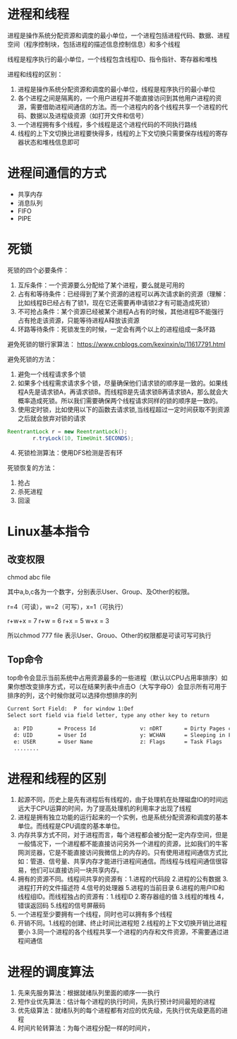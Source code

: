 # 进程和线程

进程是操作系统分配资源和调度的最小单位，一个进程包括进程代码、数据、进程空间（程序控制块，包括进程的描述信息控制信息）和多个线程

线程是程序执行的最小单位，一个线程包含线程ID、指令指针、寄存器和堆栈

进程和线程的区别：
1. 进程是操作系统分配资源和调度的最小单位，线程是程序执行的最小单位
2. 各个进程之间是隔离的，一个用户进程并不能直接访问到其他用户进程的资源，需要借助进程间通信的方法。而一个进程内的各个线程共享一个进程的代码、数据以及进程级资源（如打开文件和信号）
3. 一个进程拥有多个线程，多个线程是这个进程代码的不同执行路线
4. 线程的上下文切换比进程要快得多，线程的上下文切换只需要保存线程的寄存器状态和堆栈信息即可

# 进程间通信的方式

- 共享内存
- 消息队列
- FIFO
- PIPE



# 死锁

死锁的四个必要条件：
1. 互斥条件：一个资源要么分配给了某个进程，要么就是可用的
2. 占有和等待条件：已经得到了某个资源的进程可以再次请求新的资源（理解：比如线程B已经占有了锁1，现在它还需要再申请锁2才有可能造成死锁）
3. 不可抢占条件：某个资源已经被某个进程A占有的时候，其他进程B不能强行占有抢走该资源，只能等待进程A释放该资源
4. 环路等待条件：死锁发生的时候，一定会有两个以上的进程组成一条环路


避免死锁的银行家算法：
https://www.cnblogs.com/kexinxin/p/11617791.html


避免死锁的方法：

1. 避免一个线程请求多个锁
2. 如果多个线程需求请求多个锁，尽量确保他们请求锁的顺序是一致的。如果线程A先是请求锁A，再请求锁B。而线程B是先请求锁B再请求锁A，那么就会大概率造成死锁。所以我们需要确保两个线程请求同样的锁的顺序是一致的。
3. 使用定时锁，比如使用以下的函数去请求锁,当线程超过一定时间获取不到资源之后就会放弃对锁的请求

``` java
ReentrantLock r = new ReentrantLock();
        r.tryLock(10, TimeUnit.SECONDS);
```

4. 死锁检测算法：使用DFS检测是否有环

死锁恢复的方法：
1. 抢占
2. 杀死进程
3. 回滚


# Linux基本指令

## 改变权限

chmod abc file

其中a,b,c各为一个数字，分别表示User、Group、及Other的权限。

r=4（可读），w=2（可写），x=1（可执行）

r+w+x = 7
r+w = 6
r+x = 5
w+x = 3

所以chmod 777 file 表示User、Grouo、Other的权限都是可读可写可执行

## Top命令

top命令会显示当前系统中占用资源最多的一些进程（默认以CPU占用率排序）如果你想改变排序方式，可以在结果列表中点击O（大写字母O）会显示所有可用于排序的列，这个时候你就可以选择你想排序的列

``` bash
Current Sort Field:  P  for window 1:Def
Select sort field via field letter, type any other key to return
 
  a: PID        = Process Id              v: nDRT       = Dirty Pages count
  d: UID        = User Id                 y: WCHAN      = Sleeping in Function
  e: USER       = User Name               z: Flags      = Task Flags
  ........

```

# 进程和线程的区别

1. 起源不同，历史上是先有进程后有线程的，由于处理机在处理磁盘IO的时间远远大于CPU运算的时间，为了提高处理机的利用率才出现了线程
2. 进程是拥有独立功能的运行起来的一个实例，也是系统分配资源和调度的基本单位。而线程是CPU调度的基本单位。
3. 内存共享方式不同，对于进程而言，每个进程都会被分配一定内存空间，但是一般情况下，一个进程都不能直接访问另外一个进程的资源，比如我们的牛客网浏览器，它是不能直接访问我微信上的内存的。只有使用进程间通信方式比如：管道、信号量、共享内存才能进行进程间通信。而线程与线程间通信很容易，他们可以直接访问一块共享内存。
4. 拥有的资源不同。线程间共享的资源有：1.进程的代码段 2.进程的公有数据 3.进程打开的文件描述符 4.信号的处理器 5.进程的当前目录 6.进程的用户ID和线程组ID。而线程独占的资源有：1.线程ID 2.寄存器组的值 3.线程的堆栈 4，错误返回码 5.线程的信号屏蔽码
5. 一个进程至少要拥有一个线程，同时也可以拥有多个线程
6. 开销不同。1.线程的创建、终止时间比进程短 2.线程的上下文切换开销比进程要小 3.同一个进程的各个线程共享一个进程的内存和文件资源，不需要通过进程间通信

# 进程的调度算法

1. 先来先服务算法：根据就绪队列里面的顺序一一执行
2. 短作业优先算法：估计每个进程的执行时间，先执行预计时间最短的进程
3. 优先级算法：就绪队列的每个进程都有对应的优先级，先执行优先级更高的进程
4. 时间片轮转算法：为每个进程分配一样的时间片，